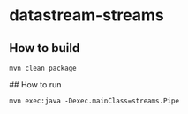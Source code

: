 # datastream-streams

## How to build 

`mvn clean package`

## How to run

`mvn exec:java -Dexec.mainClass=streams.Pipe`